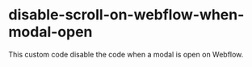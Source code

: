 # disable-scroll-on-webflow-when-modal-open
This custom code disable the code when a modal is open on Webflow.
